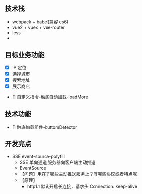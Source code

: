 ## 技术栈

- webpack + babel(兼容 es6)
- vue2 + vuex + vue-router
- less
-

## 目标业务功能

- [x] IP 定位
- [x] 选择城市
- [x] 搜索地址
- [x] 展示商店
- [] 自定义指令-触底自动加载-loadMore

## 技术功能

- [] 触底加载组件-buttomDetector

## 开发亮点

- SSE event-source-polyfill
  - SSE 单向通道 服务器向客户端主动推送
  - EventSource
  - 【问题】用在了哪些主动推送服务上？有哪些协议或者特点呢
  - 【原理】
    - http1.1 默认开启长连接，请求头 Connection: keep-alive
